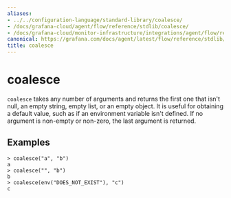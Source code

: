 ```yaml
---
aliases:
- ../../configuration-language/standard-library/coalesce/
- /docs/grafana-cloud/agent/flow/reference/stdlib/coalesce/
- /docs/grafana-cloud/monitor-infrastructure/integrations/agent/flow/reference/stdlib/coalesce/
canonical: https://grafana.com/docs/agent/latest/flow/reference/stdlib/coalesce/
title: coalesce
---
```


# coalesce

`coalesce` takes any number of arguments and returns the first one that isn't null, an empty string, empty list, or an empty object.
It is useful for obtaining a default value, such as if an environment variable isn't defined.
If no argument is non-empty or non-zero, the last argument is returned. 

## Examples

```
> coalesce("a", "b")
a
> coalesce("", "b")
b
> coalesce(env("DOES_NOT_EXIST"), "c")
c
```
